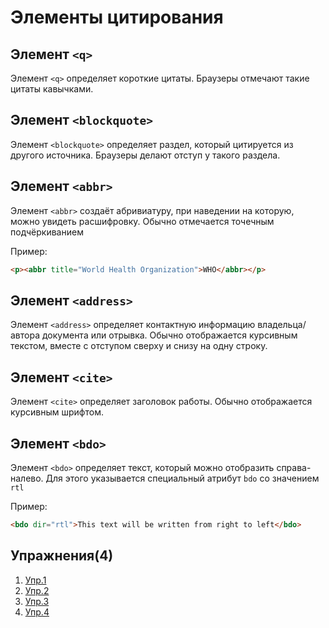 # Элементы цитирования
## Элемент `<q>`
Элемент `<q>` определяет короткие цитаты. Браузеры отмечают такие цитаты кавычками.

## Элемент `<blockquote>`
Элемент `<blockquote>` определяет раздел, который цитируется из другого источника. Браузеры делают отступ у такого раздела.

## Элемент `<abbr>`
Элемент `<abbr>` создаёт абривиатуру, при наведении на которую, можно увидеть расшифровку. Обычно отмечается точечным подчёркиванием

Пример:
```html
<p><abbr title="World Health Organization">WHO</abbr></p> 
```

## Элемент `<address>`
Элемент `<address>` определяет контактную информацию владельца/автора документа или отрывка.
Обычно отображается курсивным текстом, вместе с отступом сверху и снизу на одну строку.

## Элемент `<cite>`
Элемент `<cite>` определяет заголовок работы. Обычно отображается курсивным шрифтом.

## Элемент `<bdo>`
Элемент `<bdo>` определяет текст, который можно отобразить справа-налево. Для этого указывается специальный атрибут `bdo` со значением `rtl`

Пример:
```html
<bdo dir="rtl">This text will be written from right to left</bdo> 
```

## Упражнения(4)
1. [Упр.1](https://codepen.io/Learde/pen/ervELN)
2. [Упр.2](https://codepen.io/Learde/pen/BxWdGG)
3. [Упр.3](https://codepen.io/Learde/pen/rvyzPx)
4. [Упр.4](https://codepen.io/Learde/pen/QrpMYR)
